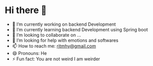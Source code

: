 # Hi there 👋

- 🔭 I’m currently working on backend Development
- 🌱 I’m currently learning backend Development using Spring boot
- 👯 I’m looking to collaborate on ...
- 🤔 I’m looking for help with emotions and softwares
- 📫 How to reach me: rjtmhy@gmail.com
- 😄 Pronouns: He
- ⚡ Fun fact: You are not weird I am weirder
